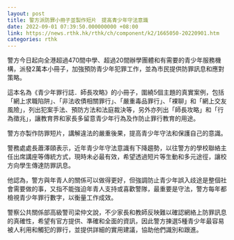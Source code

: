 ```yaml
---
layout: post
title: 警方派防罪小冊子並製作短片　提高青少年守法意識
date: 2022-09-01 07:39:50.000000000 +08:00
link: https://news.rthk.hk/rthk/ch/component/k2/1665050-20220901.htm
categories: rthk
---
```


警方今日起向全港超過470間中學、超過20間辦學團體和有需要的青少年服務機構，派發2萬本小冊子，加強預防青少年犯罪工作，並為市民提供防罪訊息和應對策略。

這本名為《青少年罪行誌．師長攻略》的小冊子，圍繞5個主題的真實案例，包括「網上求職陷阱」、「非法收債相關罪行」、「嚴重毒品罪行」、「裸聊」和「網上交友風險」，列出犯案手法、預防方法和法庭裁決等，另外亦列出「師長攻略」和「行為徵兆」，讓教育界和家長多留意青少年行為及作防止罪行教育的用途。

警方亦製作防罪短片，講解違法的嚴重後果，提高青少年守法和保護自己的意識。

警務處處長蕭澤頤表示，近年青少年守法意識有下降趨勢，以往警方的學校聯絡主任出席講座等傳統方式，現時未必最有效，希望透過短片等生動和多元途徑，讓校方向學生傳達防罪訊息。

他認為，警方與年青人的關係可以做得更好，但強調防止青少年誤入歧途是整個社會需要做的事，又指不能強迫年青人支持或喜歡警隊，最重要是守法，警方每年都檢視青少年罪行數字，以衡量工作成效。

警察公共關係部高級警司梁仲文說，不少家長和教師反映難以確認網絡上防罪訊息的真確性，希望有官方提供、準確和全面的資訊，因此警方揀選5種青少年最容易被人利用和觸犯的罪行，並提供詳細的實用建議，協助他們識別和跟進。
